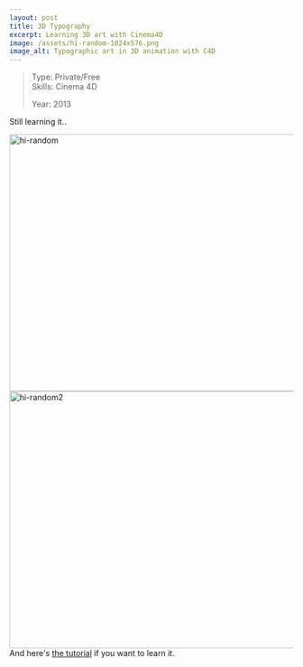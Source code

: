 ```yaml
---
layout: post
title: 3D Typography
excerpt: Learning 3D art with Cinema4D
image: /assets/hi-random-1024x576.png
image_alt: Typographic art in 3D animation with C4D
---
```


<blockquote>Type: Private/Free<br />
Skills: Cinema 4D</p>
<p>Year: 2013</p></blockquote>
<p>Still learning it..</p>
<p><a href="/assets/hi-random.png"><img class="alignnone wp-image-1170 size-large" src="{{ site.baseurl }}/assets/hi-random-1024x576.png" alt="hi-random" width="809" height="455" /></a> <a href="/assets/hi-random2.png"><img class="alignnone wp-image-1171 size-large" src="{{ site.baseurl }}/assets/hi-random2-1024x576.png" alt="hi-random2" width="809" height="455" /></a>And here's <a href="https://www.youtube.com/watch?v=CCzZuPgv5MU">the tutorial</a> if you want to learn it.</p>
<p>&nbsp;</p>
